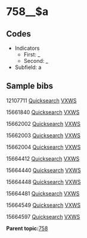 # 758\_\_$a

## Codes

-   Indicators
    -   First: \_
    -   Second: \_
-   Subfield: a

## Sample bibs

12107711 [Quicksearch](https://search.library.yale.edu/catalog/12107711) [VXWS](http://prodorbis.library.yale.edu:7014/vxws/GetHoldingsService?bibId=12107711)

15661840 [Quicksearch](https://search.library.yale.edu/catalog/15661840) [VXWS](http://prodorbis.library.yale.edu:7014/vxws/GetHoldingsService?bibId=15661840)

15662002 [Quicksearch](https://search.library.yale.edu/catalog/15662002) [VXWS](http://prodorbis.library.yale.edu:7014/vxws/GetHoldingsService?bibId=15662002)

15662003 [Quicksearch](https://search.library.yale.edu/catalog/15662003) [VXWS](http://prodorbis.library.yale.edu:7014/vxws/GetHoldingsService?bibId=15662003)

15662004 [Quicksearch](https://search.library.yale.edu/catalog/15662004) [VXWS](http://prodorbis.library.yale.edu:7014/vxws/GetHoldingsService?bibId=15662004)

15664412 [Quicksearch](https://search.library.yale.edu/catalog/15664412) [VXWS](http://prodorbis.library.yale.edu:7014/vxws/GetHoldingsService?bibId=15664412)

15664440 [Quicksearch](https://search.library.yale.edu/catalog/15664440) [VXWS](http://prodorbis.library.yale.edu:7014/vxws/GetHoldingsService?bibId=15664440)

15664448 [Quicksearch](https://search.library.yale.edu/catalog/15664448) [VXWS](http://prodorbis.library.yale.edu:7014/vxws/GetHoldingsService?bibId=15664448)

15664481 [Quicksearch](https://search.library.yale.edu/catalog/15664481) [VXWS](http://prodorbis.library.yale.edu:7014/vxws/GetHoldingsService?bibId=15664481)

15664549 [Quicksearch](https://search.library.yale.edu/catalog/15664549) [VXWS](http://prodorbis.library.yale.edu:7014/vxws/GetHoldingsService?bibId=15664549)

15664597 [Quicksearch](https://search.library.yale.edu/catalog/15664597) [VXWS](http://prodorbis.library.yale.edu:7014/vxws/GetHoldingsService?bibId=15664597)

**Parent topic:**[758](../../tags/758/758.md)


